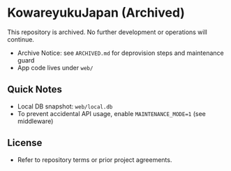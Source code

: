 # KowareyukuJapan (Archived)

This repository is archived. No further development or operations will continue.

- Archive Notice: see `ARCHIVED.md` for deprovision steps and maintenance guard
- App code lives under `web/`

## Quick Notes
- Local DB snapshot: `web/local.db`
- To prevent accidental API usage, enable `MAINTENANCE_MODE=1` (see middleware)

## License
- Refer to repository terms or prior project agreements.

